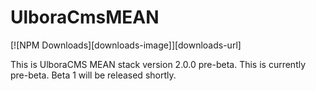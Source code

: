 UlboraCmsMEAN
==============

 [![NPM Downloads][downloads-image]][downloads-url]

This is UlboraCMS MEAN stack version 2.0.0 pre-beta.
This is currently pre-beta.
Beta 1 will be released shortly.




